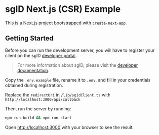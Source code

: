 # sgID Next.js (CSR) Example

This is a [Next.js](https://nextjs.org/) project bootstrapped with [`create-next-app`](https://github.com/vercel/next.js/tree/canary/packages/create-next-app).

## Getting Started

Before you can run the development server, you will have to register your client on the sgID [developer portal](https://developer.id.gov.sg/).

> For more information about sgID, please visit the [developer documentation](https://docs.id.gov.sg/).

Copy the `.env.example` file, rename it to `.env`, and fill in your credentials obtained during registration.

Replace the `redirectUri` in `/lib/sgidClient.ts` with `http://localhost:3000/api/callback`

Then, run the server by running:

```bash
npm run build && npm run start
```

Open [http://localhost:3000](http://localhost:3000) with your browser to see the result.
